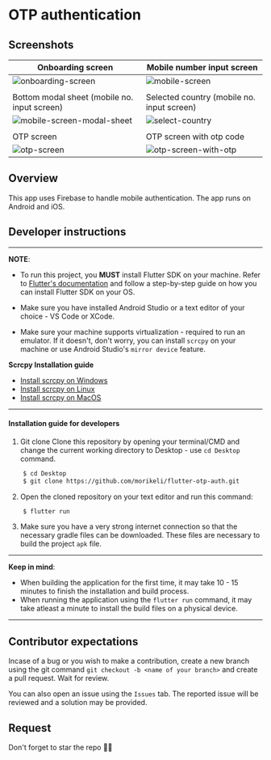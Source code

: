 # OTP authentication

## Screenshots


| Onboarding screen | Mobile number input screen |
| ----------------- | -------------------- |
| ![onboarding-screen](https://github.com/user-attachments/assets/427b4451-e3e1-4a48-a2e7-a5c62cd2defc) | ![mobile-screen](https://github.com/user-attachments/assets/8265b3df-c36f-4e96-a796-a839188cb5a4) |
|  |  |
| Bottom modal sheet (mobile no. input screen) | Selected country (mobile no. input screen) |
| ![mobile-screen-modal-sheet](https://github.com/user-attachments/assets/b014f4e8-5b9d-4ce5-aa39-5d74f53c3050) | ![select-country](https://github.com/user-attachments/assets/f74509d2-3db5-485d-961e-a9ba161e993d) |
|  |  |
| OTP screen | OTP screen with otp code |
| ![otp-screen](https://github.com/user-attachments/assets/b53d0795-5ff7-43f0-add5-cf8e640532d5) | ![otp-screen-with-otp](https://github.com/user-attachments/assets/e9e85ed0-153a-41ad-bcec-0d9839fd65e3) |

## Overview
This app uses Firebase to handle mobile authentication. The app runs on Android and iOS.


## Developer instructions
---
**NOTE**: 
* To run this project, you **MUST** install Flutter SDK on your machine. Refer to [Flutter's documentation](https://docs.flutter.dev/get-started/install) and follow a step-by-step guide on how you can install Flutter SDK on your OS.

* Make sure you have installed Android Studio or a text editor of your choice - VS Code or XCode.

* Make sure your machine supports virtualization - required to run an emulator. If it doesn't, don't worry, you can install `scrcpy` on your machine or use Android Studio's `mirror device` feature.

**Scrcpy Installation guide** 
* [Install scrcpy on Windows](https://github.com/Genymobile/scrcpy/blob/master/doc/windows.md)
* [Install scrcpy on Linux](https://github.com/Genymobile/scrcpy/blob/master/doc/linux.md)
* [Install scrcpy on MacOS](https://github.com/Genymobile/scrcpy/blob/master/doc/macos.md)

---


#### Installation guide for developers

1. Git clone
Clone this repository by opening your terminal/CMD and change the current working directory to Desktop - use `cd Desktop` command.
```bash
    $ cd Desktop
    $ git clone https://github.com/morikeli/flutter-otp-auth.git
```

2. Open the cloned repository on your text editor and run this command:
```bash
    $ flutter run
```
3. Make sure you have a very strong internet connection so that the necessary gradle files can be downloaded. These files are necessary to build the project `apk` file.

---
**Keep in mind**:
* When building the application for the first time, it may take 10 - 15 minutes to finish the installation and build process.
* When running the application using the `flutter run` command, it may take atleast a minute to install the build files on a physical device.
---


## Contributor expectations
Incase of a bug or you wish to make a contribution, create a new branch using the git command `git checkout -b <name of your branch>` and create a pull request. Wait for review.

You can also open an issue using the `Issues` tab. The reported issue will be reviewed and a solution may be provided.


## Request
Don't forget to star the repo 🌟😉
